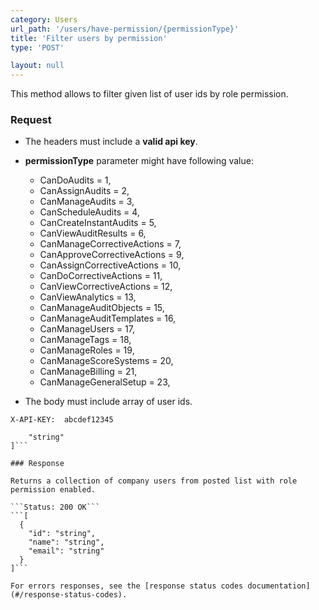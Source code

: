 ```yaml
---
category: Users
url_path: '/users/have-permission/{permissionType}'
title: 'Filter users by permission'
type: 'POST'

layout: null
---
```


This method allows to filter given list of user ids by role permission.

### Request

* The headers must include a **valid api key**.

* **permissionType** parameter might have following value:
  * CanDoAudits = 1,
  * CanAssignAudits = 2,
  * CanManageAudits = 3,
  * CanScheduleAudits = 4,
  * CanCreateInstantAudits = 5,
  * CanViewAuditResults = 6,
  * CanManageCorrectiveActions = 7,
  * CanApproveCorrectiveActions = 9,
  * CanAssignCorrectiveActions = 10,
  * CanDoCorrectiveActions = 11,
  * CanViewCorrectiveActions = 12,
  * CanViewAnalytics = 13,
  * CanManageAuditObjects = 15,
  * CanManageAuditTemplates = 16,
  * CanManageUsers = 17,
  * CanManageTags = 18,
  * CanManageRoles = 19,
  * CanManageScoreSystems = 20,
  * CanManageBilling = 21,
  * CanManageGeneralSetup = 23,

* The body must include array of user ids.


```X-API-KEY:  abcdef12345```

```[
    "string"
]```

### Response

Returns a collection of company users from posted list with role permission enabled.

```Status: 200 OK```
```[
  {
    "id": "string",
    "name": "string",
    "email": "string"
  }
]```

For errors responses, see the [response status codes documentation](#/response-status-codes).

